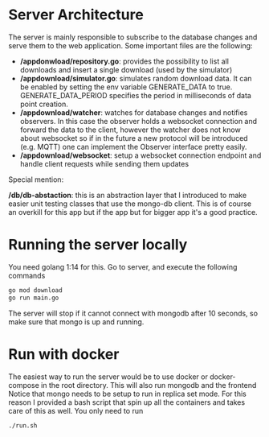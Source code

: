 # Server Architecture

The server is mainly responsible to subscribe to the database changes and serve them to the web application.
Some important files are the following:

- **/appdonwload/repository.go**: provides the possibility to list all downloads and insert a single download (used by the simulator)
- **/appdownload/simulator.go**: simulates random download data. It can be enabled by setting the env variable GENERATE_DATA to true.
GENERATE_DATA_PERIOD specifies the period in milliseconds of data point creation.
- **/appdownload/watcher**: watches for database changes and notifies observers. In this case the observer holds a websocket connection
and forward the data to the client, however the watcher does not know about websocket so if in the future a new protocol will be introduced
(e.g. MQTT) one can implement the Observer interface pretty easily.
- **/appdownload/websocket**: setup a websocket connection endpoint and handle client requests while sending them updates

Special mention:

**/db/db-abstaction**: this is an abstraction layer that I introduced to make easier unit testing classes that use the mongo-db client.
This is of course an overkill for this app but if the app but for bigger app it's a good practice.

# Running the server locally
You need golang 1:14 for this.
Go to server, and execute the following commands
```bash
go mod download
go run main.go
```
The server will stop if it cannot connect with mongodb after 10 seconds, so make sure that mongo is up and running.

# Run with docker
The easiest way to run the server would be to use docker or docker-compose in the root directory. This will also run mongodb and the frontend
Notice that mongo needs to be setup to run in replica set mode. For this reason I provided a bash script that spin up all the containers and takes
care of this as well. You only need to run
```bash
./run.sh
```
